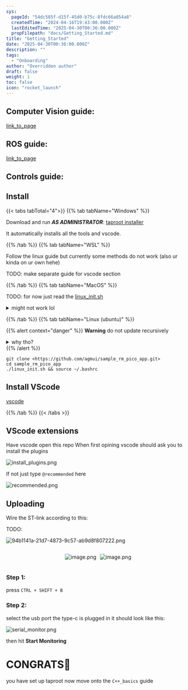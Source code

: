 ```yaml
---
sys:
  pageId: "54dc585f-d15f-45d0-b75c-8fdc66a854a8"
  createdTime: "2024-04-16T19:43:00.000Z"
  lastEditedTime: "2025-04-30T00:36:00.000Z"
  propFilepath: "docs/Getting_Started.md"
title: "Getting_Started"
date: "2025-04-30T00:36:00.000Z"
description: ""
tags:
  - "Onboarding"
author: "Overridden author"
draft: false
weight: 1
toc: false
icon: "rocket_launch"
---
```


## Computer Vision guide:

[link_to_page](86d45bc0-388b-4d26-8848-44f255f73d0e)

## ROS guide:

[link_to_page](3c76c1de-ec8f-46d6-8b0a-294005edc2d5)

## Controls guide:

## Install

{{< tabs tabTotal="4">}}
{{% tab tabName="Windows" %}}

Download and run _**AS ADMINISTRATOR**_: [taproot installer](https://github.com/Thornbots/TeachingFreshies/releases/tag/1.0)

It automatically installs all the tools and vscode.

{{% /tab %}}
{{% tab tabName="WSL" %}}

Follow the linux guide but currently some methods do not work (also ur kinda on ur own hehe)

TODO: make separate guide for vscode section

{{% /tab %}}
{{% tab tabName="MacOS" %}}

TODO: for now just read the [linux_init.sh](https://github.com/agmui/sample_rm_pico_app/blob/main/linux_init.sh)

<details>
<summary>might not work lol</summary>

`brew install libusb pkg-config`

Next install: [vscode](https://code.visualstudio.com/Download)

</details>

{{% /tab %}}
{{% tab tabName="Linux (ubuntu)" %}}

{{% alert context="danger" %}}
**Warning** do not update recursively
<details>
<summary>why tho?</summary>
There are some submodules that may go on for a while (like tinyusb) and I highly
recommend you don't need to get them.
If you want to see what submodules I update just look in `linux_init.sh`
</details>
{{% /alert %}}

```shell
git clone <https://github.com/agmui/sample_rm_pico_app.git>
cd sample_rm_pico_app
./linux_init.sh && source ~/.bashrc
```

## Install VScode

[vscode](https://code.visualstudio.com/Download)

{{% /tab %}}
{{< /tabs >}}

## VScode extensions

Have vscode open this repo
When first opining vscode should ask you to install the plugins

![install_plugins.png](https://prod-files-secure.s3.us-west-2.amazonaws.com/d518164a-d88e-44d1-a4ee-3adb3bd8bce0/89bd30f0-1825-4e77-867b-0a41ce370880/install_plugins.png?X-Amz-Algorithm=AWS4-HMAC-SHA256&X-Amz-Content-Sha256=UNSIGNED-PAYLOAD&X-Amz-Credential=ASIAZI2LB466TBDN7PCS%2F20250606%2Fus-west-2%2Fs3%2Faws4_request&X-Amz-Date=20250606T132239Z&X-Amz-Expires=3600&X-Amz-Security-Token=IQoJb3JpZ2luX2VjEIX%2F%2F%2F%2F%2F%2F%2F%2F%2F%2FwEaCXVzLXdlc3QtMiJIMEYCIQDCNyOsHM8pwjE9E35HZp81CQZRVHHLYpyX4TfTcuD0YAIhAJoErBvrtiuOy0188FzC7wcFKb%2BqQbyXPEqPhoBxYBCAKv8DCF4QABoMNjM3NDIzMTgzODA1IgxA7AjubORxCc3HbDoq3AOmXhVPv3vhQGoddZDsOcMXpCUhxfKNqtx2dzXZFhvrFa%2F3GwIaYVWr%2BrrVyOEiZc1Tl0suddxW4eNgMu2r3M7OisYW8MYdEsVZhN1Lv4WgeA0bqVNfLsLfuQzHLv%2FDZW1V%2BDfZwvwQWlXbB0ir59C12%2BQSZkRaSsD%2BWfIO1Fgrvp9TsRlU3XY44NwvSF8PGQXFaemZpIAYwaVjP0cvE6xHTGNAYpZPp5AzL7ZpaCnK%2FywmS65flq%2BU%2BbY2NNtJ10uZ4BxzTJrg9J1826riOeLxWJblTbAlb7%2FZa5pPg2qPhVZPGppy2aSm1g75hCfT7niuh1MDbV14%2BEtyDoPuakjVpHBnPXeKEMLFeWcRwReGGTW4sMe6xYbYK5k3PkDJTaieCHyHaYu1aXfCDRhxYqi%2FPT%2BlMbd0MUyF%2FAKyxzyTfTDDnUthgt3idM5InPBiyj2xvO102O%2FSSR0ntFlEsU2KoXnEvO8hCChJAlBULjHuYleLHWGOlaCLOG0YXw6uusVnda7e8HvVFM%2FMuUz2mSlD%2BBL3F1Of5Hklymr9CqXR286eXNqxfUTaRU7O5YhgC2uKLNYd54%2FRuPj3CQKIMQoDaom3r%2B%2BkVjeTqPnaSCoC7i5jv5qkev60ymC9YDCMvIvCBjqkATSx8KNMnZEez2n%2F%2FrEU1R6k5Agm8iYraSAXj%2BgrRDSo%2BcVQHOqsIkhHbf%2Blq8OBwobgSTtkJAXRlsZkWdTWYoiTnh2VnT6uDbT1MKW537kxWLN4v4FzdC0qvs5hvpcxfsmJwqcdNCRWzb4lPNinyv%2FqcshzQQQid6u2R6DOQFnA3P3TUHo1uSzazq9TN5%2FxjDBi09DdPQ%2FwJx0bXw9tRyZjj8uw&X-Amz-Signature=253732853e83791ea18a9ec6d6bf8d1e25e95a9eba0a5f9ed7672ffa12b542dd&X-Amz-SignedHeaders=host&x-id=GetObject)

If not just type `@recommended` here  

![recommended.png](https://prod-files-secure.s3.us-west-2.amazonaws.com/d518164a-d88e-44d1-a4ee-3adb3bd8bce0/61e661e9-5d85-4dfc-be0d-8d2097a5e793/recommended.png?X-Amz-Algorithm=AWS4-HMAC-SHA256&X-Amz-Content-Sha256=UNSIGNED-PAYLOAD&X-Amz-Credential=ASIAZI2LB466TBDN7PCS%2F20250606%2Fus-west-2%2Fs3%2Faws4_request&X-Amz-Date=20250606T132239Z&X-Amz-Expires=3600&X-Amz-Security-Token=IQoJb3JpZ2luX2VjEIX%2F%2F%2F%2F%2F%2F%2F%2F%2F%2FwEaCXVzLXdlc3QtMiJIMEYCIQDCNyOsHM8pwjE9E35HZp81CQZRVHHLYpyX4TfTcuD0YAIhAJoErBvrtiuOy0188FzC7wcFKb%2BqQbyXPEqPhoBxYBCAKv8DCF4QABoMNjM3NDIzMTgzODA1IgxA7AjubORxCc3HbDoq3AOmXhVPv3vhQGoddZDsOcMXpCUhxfKNqtx2dzXZFhvrFa%2F3GwIaYVWr%2BrrVyOEiZc1Tl0suddxW4eNgMu2r3M7OisYW8MYdEsVZhN1Lv4WgeA0bqVNfLsLfuQzHLv%2FDZW1V%2BDfZwvwQWlXbB0ir59C12%2BQSZkRaSsD%2BWfIO1Fgrvp9TsRlU3XY44NwvSF8PGQXFaemZpIAYwaVjP0cvE6xHTGNAYpZPp5AzL7ZpaCnK%2FywmS65flq%2BU%2BbY2NNtJ10uZ4BxzTJrg9J1826riOeLxWJblTbAlb7%2FZa5pPg2qPhVZPGppy2aSm1g75hCfT7niuh1MDbV14%2BEtyDoPuakjVpHBnPXeKEMLFeWcRwReGGTW4sMe6xYbYK5k3PkDJTaieCHyHaYu1aXfCDRhxYqi%2FPT%2BlMbd0MUyF%2FAKyxzyTfTDDnUthgt3idM5InPBiyj2xvO102O%2FSSR0ntFlEsU2KoXnEvO8hCChJAlBULjHuYleLHWGOlaCLOG0YXw6uusVnda7e8HvVFM%2FMuUz2mSlD%2BBL3F1Of5Hklymr9CqXR286eXNqxfUTaRU7O5YhgC2uKLNYd54%2FRuPj3CQKIMQoDaom3r%2B%2BkVjeTqPnaSCoC7i5jv5qkev60ymC9YDCMvIvCBjqkATSx8KNMnZEez2n%2F%2FrEU1R6k5Agm8iYraSAXj%2BgrRDSo%2BcVQHOqsIkhHbf%2Blq8OBwobgSTtkJAXRlsZkWdTWYoiTnh2VnT6uDbT1MKW537kxWLN4v4FzdC0qvs5hvpcxfsmJwqcdNCRWzb4lPNinyv%2FqcshzQQQid6u2R6DOQFnA3P3TUHo1uSzazq9TN5%2FxjDBi09DdPQ%2FwJx0bXw9tRyZjj8uw&X-Amz-Signature=a48e548c9ddb42fd0148b6f626cdbc8ba33abd21bc7ff01c7425d3bea02583c5&X-Amz-SignedHeaders=host&x-id=GetObject)

## Uploading

Wire the ST-link according to this:

TODO:

![94b1141a-21d7-4873-9c57-ab9d8f807222.png](https://prod-files-secure.s3.us-west-2.amazonaws.com/d518164a-d88e-44d1-a4ee-3adb3bd8bce0/e5fad17d-ab82-4300-9f4c-505ab4b1202c/94b1141a-21d7-4873-9c57-ab9d8f807222.png?X-Amz-Algorithm=AWS4-HMAC-SHA256&X-Amz-Content-Sha256=UNSIGNED-PAYLOAD&X-Amz-Credential=ASIAZI2LB466TBDN7PCS%2F20250606%2Fus-west-2%2Fs3%2Faws4_request&X-Amz-Date=20250606T132239Z&X-Amz-Expires=3600&X-Amz-Security-Token=IQoJb3JpZ2luX2VjEIX%2F%2F%2F%2F%2F%2F%2F%2F%2F%2FwEaCXVzLXdlc3QtMiJIMEYCIQDCNyOsHM8pwjE9E35HZp81CQZRVHHLYpyX4TfTcuD0YAIhAJoErBvrtiuOy0188FzC7wcFKb%2BqQbyXPEqPhoBxYBCAKv8DCF4QABoMNjM3NDIzMTgzODA1IgxA7AjubORxCc3HbDoq3AOmXhVPv3vhQGoddZDsOcMXpCUhxfKNqtx2dzXZFhvrFa%2F3GwIaYVWr%2BrrVyOEiZc1Tl0suddxW4eNgMu2r3M7OisYW8MYdEsVZhN1Lv4WgeA0bqVNfLsLfuQzHLv%2FDZW1V%2BDfZwvwQWlXbB0ir59C12%2BQSZkRaSsD%2BWfIO1Fgrvp9TsRlU3XY44NwvSF8PGQXFaemZpIAYwaVjP0cvE6xHTGNAYpZPp5AzL7ZpaCnK%2FywmS65flq%2BU%2BbY2NNtJ10uZ4BxzTJrg9J1826riOeLxWJblTbAlb7%2FZa5pPg2qPhVZPGppy2aSm1g75hCfT7niuh1MDbV14%2BEtyDoPuakjVpHBnPXeKEMLFeWcRwReGGTW4sMe6xYbYK5k3PkDJTaieCHyHaYu1aXfCDRhxYqi%2FPT%2BlMbd0MUyF%2FAKyxzyTfTDDnUthgt3idM5InPBiyj2xvO102O%2FSSR0ntFlEsU2KoXnEvO8hCChJAlBULjHuYleLHWGOlaCLOG0YXw6uusVnda7e8HvVFM%2FMuUz2mSlD%2BBL3F1Of5Hklymr9CqXR286eXNqxfUTaRU7O5YhgC2uKLNYd54%2FRuPj3CQKIMQoDaom3r%2B%2BkVjeTqPnaSCoC7i5jv5qkev60ymC9YDCMvIvCBjqkATSx8KNMnZEez2n%2F%2FrEU1R6k5Agm8iYraSAXj%2BgrRDSo%2BcVQHOqsIkhHbf%2Blq8OBwobgSTtkJAXRlsZkWdTWYoiTnh2VnT6uDbT1MKW537kxWLN4v4FzdC0qvs5hvpcxfsmJwqcdNCRWzb4lPNinyv%2FqcshzQQQid6u2R6DOQFnA3P3TUHo1uSzazq9TN5%2FxjDBi09DdPQ%2FwJx0bXw9tRyZjj8uw&X-Amz-Signature=6272e7b1e5b5d0adeb140e4700a4674cac8510130fafcba0ca0f6ee4660e48b5&X-Amz-SignedHeaders=host&x-id=GetObject)

<div style="display: flex;flex-direction: row; column-gap:10px; max-width: 630px;justify-content: center;">
<div>

![image.png](https://prod-files-secure.s3.us-west-2.amazonaws.com/d518164a-d88e-44d1-a4ee-3adb3bd8bce0/210ecb78-1116-4d7b-b9b7-2292f66fa2c2/image.png?X-Amz-Algorithm=AWS4-HMAC-SHA256&X-Amz-Content-Sha256=UNSIGNED-PAYLOAD&X-Amz-Credential=ASIAZI2LB4664BXIVYNM%2F20250606%2Fus-west-2%2Fs3%2Faws4_request&X-Amz-Date=20250606T132242Z&X-Amz-Expires=3600&X-Amz-Security-Token=IQoJb3JpZ2luX2VjEIX%2F%2F%2F%2F%2F%2F%2F%2F%2F%2FwEaCXVzLXdlc3QtMiJIMEYCIQDN82k3sL%2BTx4d%2F0LE1nNWJHUMu%2BCqY77dnR1rzArNGNAIhAPYcGL%2FfRCn82jHY%2BCxgOaKJPYfo916%2Bv5Lk03LblFIxKv8DCF0QABoMNjM3NDIzMTgzODA1IgyRLGYwQBgbdKUJLE0q3ANlzWWWKXH1YoGywA1OH2nH%2BYyRfSjUGc2iYXtLz8Uw%2F%2BoGu88hKXW6syP1%2BpZMQTGnE1WyovKQCWY%2Bk4unV%2FSUqX23DpQFmgLzUMnclgGsWF8XWoB%2BuseOr%2FXR9ijHBKuYWhxO5GYA5%2Ff86Jzzkwo2uXB%2B6p%2BLpGV7fOOzEYDRfybVztb4QYcY3qStIGQxA1YgCWFrnIS3bRfLEDwUDZ7VGrMtXtQ9jRaC62MIQrgVG7R5f%2BJjULKATNYDswQTs1a9o6L6wQLeEvRNbq%2FkFrRfbt%2BPKDPH7wcDzreiQVcW25nz7wYFJVOZuegdQL2eBQx9DJcozf2Cc6xxf3%2Fg5LqvKS4ODOov2tPa7FBOXn75Y0jWs1jcw6J1PCNEpNIfLMQarjIwt7XoRhLtTHD8qnWxkflqaj94PezMUnyViWQczpUxTP1XpWf63I%2BTclbTb7Paym8Il0j37xGxJCZHiH2iv80ft8MN6sUtjjqsdYluri8hononBsNwl7qUmMUQ%2Bverow0ZhmYKTJyjc%2BqRvsP9XGmDPz4u%2FdsVlURi1Xs4wtt37t7bBXNFTW8142mZKE0oVcBLneccRaHWAXD09yKUrpuKhvYUhQUzGwCPGouTPnEdzGKiHGTqic0R2jC3vYvCBjqkASQXYyC7eR9i4%2B2V5Oy69lCq3gWdgkKN1tmlvzZAgrdG6IzSNT5sFO6fAUTRpgUMTB%2BWDl60qyzWlT9sqRCf3IpmgAdaLDnPZpUkkzRJ%2B7TwkfI2RWLfrLctRfrWeOavPL6zNzvh6fCFmjHx5AapP7P6SuhAbZF5ia2wC4dKs4y2G9hxiF1KRT%2BsDlldANwBAIK2VPvTc0FnVGKs5rD04icKDNyS&X-Amz-Signature=e5e27ac9c25c442cb8f583bdd3e6da1c3ad8db4478685d2e0ebb223b30b49831&X-Amz-SignedHeaders=host&x-id=GetObject)

</div>
<div>

![image.png](https://prod-files-secure.s3.us-west-2.amazonaws.com/d518164a-d88e-44d1-a4ee-3adb3bd8bce0/33a0fd0f-8ca6-4a86-8e09-26e95ded1fff/image.png?X-Amz-Algorithm=AWS4-HMAC-SHA256&X-Amz-Content-Sha256=UNSIGNED-PAYLOAD&X-Amz-Credential=ASIAZI2LB46633WM7BZX%2F20250606%2Fus-west-2%2Fs3%2Faws4_request&X-Amz-Date=20250606T132242Z&X-Amz-Expires=3600&X-Amz-Security-Token=IQoJb3JpZ2luX2VjEIX%2F%2F%2F%2F%2F%2F%2F%2F%2F%2FwEaCXVzLXdlc3QtMiJGMEQCIAmuNjyIXBg0wyweGFK6Eo3YUN33MSPictZT7%2FqIrxGcAiBLW98i2QOmipinvUvkahTypniYPkzlYrzrquGaNCaUqSr%2FAwheEAAaDDYzNzQyMzE4MzgwNSIMySMUrqgliNPToWXIKtwDG3y0MNNMqhtfIn3SL9SZQNTki2YmHwxfRLzCiE0RTXwgYnmmBa7wo7oMx3ufAmnok3rf1yi9bcr7blOyTWKms7b5pvhz2rHHb6CoSyRG7eAXMTzIl7OXqNAYwdF2ZErLcC9DvFD5mdEogONxkZY8qNZnmu6gvqGcMUIoypkelJVGIiaymDJ4pDAPA1qe1S2G3bJIBXPg9GhPrCDQYrCvvlu6P%2FP5H7Up8xJrVXdwiI0DJej0MUZXuO5KCG4BSgNoGamxNgWTBNx7ufwt1yp2%2F0k24zjTsEG5cSEGwVa0yQfKY0%2FD3Y0spacqv%2BSXKVG87k9HeocOjmyDAWWjhNdDoV7GEc6GlDDUaaU4%2FtdbQTUSudBU5ck0sPxiggSdtuyq0tHoBN1PBqDmUyN9jwGpLe6SQKgH4liLjwZDiuMY0wzC0j3MgB9gXUvKy46yyCVn8xEhZp5i5Tj1ETIo%2FtuPpj7ipv15AWnh2WIxgtrFLOxyrMLY%2BXXB0lnu5PY%2BHRdxjeIGs8uVpgm3ZPNV5gx%2BisziDfsu50rYTV%2BwY9NDwDfE2y%2BLExe9yVYe4FiAT8BEA56xZxouFbrqZlu%2BemfqJZ4G5eLDhmqICaKUmQ80q1twltG4NcyHMZkbRhIwxL2LwgY6pgF38bV6LnchJ4Er6ZLIkxXUpqwt2ou8ZFGgvaaIwVbOB70stPkJ4sw7C7oQrBpVBNG3BLP72nd3w2qYtfpUeaXjbEzm1CNFrjnyHt1nCeGn9mbz1RAIRJA2Nxd92KTMExuCfuRGlHudXRCkNNdXYFwh0UEizpCLd86cSvzhf6uyhnUeDaSeivc1Kymu6nE%2B7qcqSJLiI9JAWTGUUIrwVQSeyQ4gP%2FCS&X-Amz-Signature=e5d723b68a69c186eee1295da713924233ca5f43d5b3e030a248a7a7af5e822c&X-Amz-SignedHeaders=host&x-id=GetObject)

</div>
</div>

### Step 1:

press `CTRL + SHIFT + B`

### Step 2:

select the usb port the type-c is plugged in it should look like this:

![serial_monitor.png](https://prod-files-secure.s3.us-west-2.amazonaws.com/d518164a-d88e-44d1-a4ee-3adb3bd8bce0/f03f4774-05d4-4393-b6a0-d5efb6d315ab/serial_monitor.png?X-Amz-Algorithm=AWS4-HMAC-SHA256&X-Amz-Content-Sha256=UNSIGNED-PAYLOAD&X-Amz-Credential=ASIAZI2LB466TBDN7PCS%2F20250606%2Fus-west-2%2Fs3%2Faws4_request&X-Amz-Date=20250606T132239Z&X-Amz-Expires=3600&X-Amz-Security-Token=IQoJb3JpZ2luX2VjEIX%2F%2F%2F%2F%2F%2F%2F%2F%2F%2FwEaCXVzLXdlc3QtMiJIMEYCIQDCNyOsHM8pwjE9E35HZp81CQZRVHHLYpyX4TfTcuD0YAIhAJoErBvrtiuOy0188FzC7wcFKb%2BqQbyXPEqPhoBxYBCAKv8DCF4QABoMNjM3NDIzMTgzODA1IgxA7AjubORxCc3HbDoq3AOmXhVPv3vhQGoddZDsOcMXpCUhxfKNqtx2dzXZFhvrFa%2F3GwIaYVWr%2BrrVyOEiZc1Tl0suddxW4eNgMu2r3M7OisYW8MYdEsVZhN1Lv4WgeA0bqVNfLsLfuQzHLv%2FDZW1V%2BDfZwvwQWlXbB0ir59C12%2BQSZkRaSsD%2BWfIO1Fgrvp9TsRlU3XY44NwvSF8PGQXFaemZpIAYwaVjP0cvE6xHTGNAYpZPp5AzL7ZpaCnK%2FywmS65flq%2BU%2BbY2NNtJ10uZ4BxzTJrg9J1826riOeLxWJblTbAlb7%2FZa5pPg2qPhVZPGppy2aSm1g75hCfT7niuh1MDbV14%2BEtyDoPuakjVpHBnPXeKEMLFeWcRwReGGTW4sMe6xYbYK5k3PkDJTaieCHyHaYu1aXfCDRhxYqi%2FPT%2BlMbd0MUyF%2FAKyxzyTfTDDnUthgt3idM5InPBiyj2xvO102O%2FSSR0ntFlEsU2KoXnEvO8hCChJAlBULjHuYleLHWGOlaCLOG0YXw6uusVnda7e8HvVFM%2FMuUz2mSlD%2BBL3F1Of5Hklymr9CqXR286eXNqxfUTaRU7O5YhgC2uKLNYd54%2FRuPj3CQKIMQoDaom3r%2B%2BkVjeTqPnaSCoC7i5jv5qkev60ymC9YDCMvIvCBjqkATSx8KNMnZEez2n%2F%2FrEU1R6k5Agm8iYraSAXj%2BgrRDSo%2BcVQHOqsIkhHbf%2Blq8OBwobgSTtkJAXRlsZkWdTWYoiTnh2VnT6uDbT1MKW537kxWLN4v4FzdC0qvs5hvpcxfsmJwqcdNCRWzb4lPNinyv%2FqcshzQQQid6u2R6DOQFnA3P3TUHo1uSzazq9TN5%2FxjDBi09DdPQ%2FwJx0bXw9tRyZjj8uw&X-Amz-Signature=0b3d93c67d6b5e3ce14d10962e6de5841ee9f723e837f27a42d421e55fedfeb4&X-Amz-SignedHeaders=host&x-id=GetObject)

then hit **Start Monitoring**

# CONGRATS🎉

you have set up taproot now move onto the `C++_basics` guide
